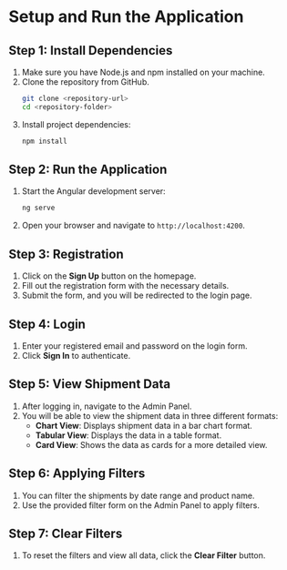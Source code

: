 
# Setup and Run the Application

## Step 1: Install Dependencies
1. Make sure you have Node.js and npm installed on your machine.
2. Clone the repository from GitHub.
   ```bash
   git clone <repository-url>
   cd <repository-folder>
   ```
3. Install project dependencies:
   ```bash
   npm install
   ```

## Step 2: Run the Application
1. Start the Angular development server:
   ```bash
   ng serve
   ```
2. Open your browser and navigate to `http://localhost:4200`.

## Step 3: Registration
1. Click on the **Sign Up** button on the homepage.
2. Fill out the registration form with the necessary details.
3. Submit the form, and you will be redirected to the login page.

## Step 4: Login
1. Enter your registered email and password on the login form.
2. Click **Sign In** to authenticate.

## Step 5: View Shipment Data
1. After logging in, navigate to the Admin Panel.
2. You will be able to view the shipment data in three different formats:
   - **Chart View**: Displays shipment data in a bar chart format.
   - **Tabular View**: Displays the data in a table format.
   - **Card View**: Shows the data as cards for a more detailed view.

## Step 6: Applying Filters
1. You can filter the shipments by date range and product name.
2. Use the provided filter form on the Admin Panel to apply filters.

## Step 7: Clear Filters
1. To reset the filters and view all data, click the **Clear Filter** button.
